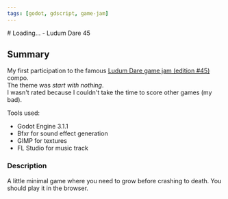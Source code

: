 ```yaml
---
tags: [godot, gdscript, game-jam]
---
```

<Back name="Projects" />
# Loading... - Ludum Dare 45

<ProjectCard
    language="Godot/GDScript"
    date="2018"
    status="finished"
    url="https://github.com/Srynetix/gwj2-recursive-quest"
    :screenshots="['/images/loading.gif']"
/>

## Summary

My first participation to the famous [Ludum Dare game jam (edition #45)](https://ldjam.com/events/ludum-dare/45/) compo.  
The theme was *start with nothing*.  
I wasn't rated because I couldn't take the time to score other games (my bad).

Tools used:
- Godot Engine 3.1.1
- Bfxr for sound effect generation
- GIMP for textures
- FL Studio for music track

### Description

A little minimal game where you need to grow before crashing to death. You should play it in the browser.
